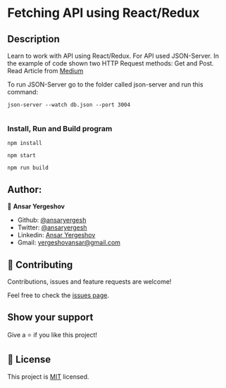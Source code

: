 # Fetching API using React/Redux

## Description

Learn to work with API using React/Redux. For API used JSON-Server. In the example of code shown two HTTP Request methods: Get and Post. Read Article from [Medium](https://medium.com/@yergeshovansar/fetching-dates-from-api-by-react-redux-2528a38f89c9)

To run JSON-Server go to the folder called json-server and run this command:

```
json-server --watch db.json --port 3004

```

```

```

### Install, Run and Build program

```
npm install

npm start

npm run build

```

## Author:

👤 **Ansar Yergeshov**

- Github: [@ansaryergesh](https://github.com/ansaryergesh)
- Twitter: [@ansaryergesh](https://twitter.com/ansaryergesh)
- Linkedin: [Ansar Yergeshov](https://www.linkedin.com/in/ansaryergesh/)
- Gmail: yergeshovansar@gmail.com

## 🤝 Contributing

Contributions, issues and feature requests are welcome!

Feel free to check the [issues page](issues/).

## Show your support

Give a ⭐️ if you like this project!

## 📝 License

This project is [MIT](lic.url) licensed.
